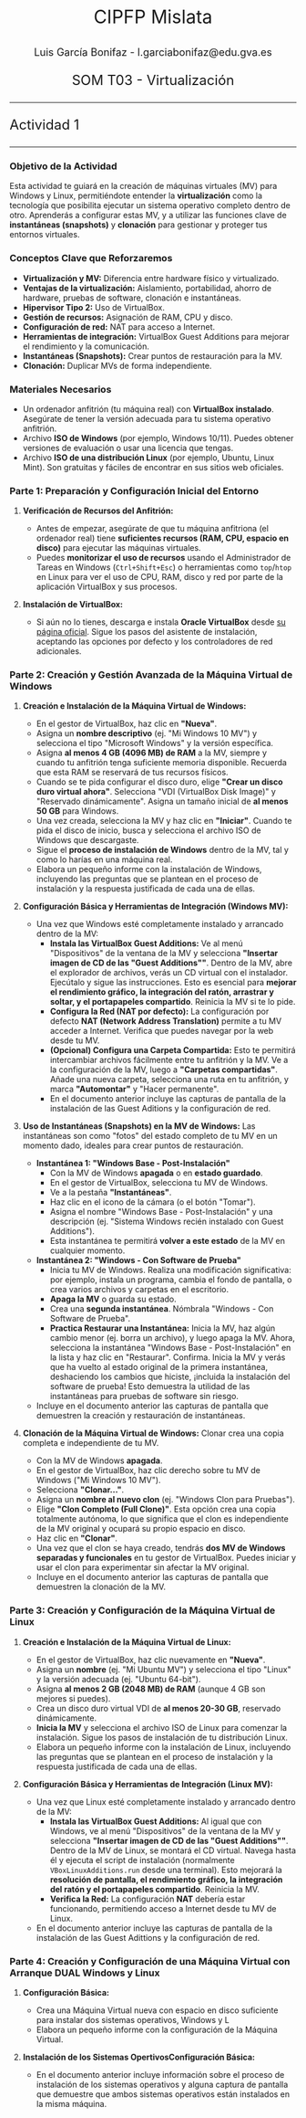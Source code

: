 <p style="text-align: center; font-size: 32px;">CIPFP Mislata</p>

<p style="text-align: center; font-size: 18px;">Luis García Bonifaz - l.garciabonifaz@edu.gva.es</p>
<p style="text-align: center; font-size: 24px;">SOM  T03 - Virtualización</p>

---

<p style="text-align: left; font-size: 24px;">Actividad 1</p>

---


### Objetivo de la Actividad
Esta actividad te guiará en la creación de máquinas virtuales (MV) para Windows y Linux, permitiéndote entender la **virtualización** como la tecnología que posibilita ejecutar un sistema operativo completo dentro de otro. Aprenderás a configurar estas MV, y a utilizar las funciones clave de **instantáneas (snapshots)** y **clonación** para gestionar y proteger tus entornos virtuales.

### Conceptos Clave que Reforzaremos
- **Virtualización y MV:** Diferencia entre hardware físico y virtualizado.
- **Ventajas de la virtualización:** Aislamiento, portabilidad, ahorro de hardware, pruebas de software, clonación e instantáneas.
- **Hipervisor Tipo 2:** Uso de VirtualBox.
- **Gestión de recursos:** Asignación de RAM, CPU y disco.
- **Configuración de red:** NAT para acceso a Internet.
- **Herramientas de integración:** VirtualBox Guest Additions para mejorar el rendimiento y la comunicación.
- **Instantáneas (Snapshots):** Crear puntos de restauración para la MV.
- **Clonación:** Duplicar MVs de forma independiente.

### Materiales Necesarios
- Un ordenador anfitrión (tu máquina real) con **VirtualBox instalado**. Asegúrate de tener la versión adecuada para tu sistema operativo anfitrión.
- Archivo **ISO de Windows** (por ejemplo, Windows 10/11). Puedes obtener versiones de evaluación o usar una licencia que tengas.
- Archivo **ISO de una distribución Linux** (por ejemplo, Ubuntu, Linux Mint). Son gratuitas y fáciles de encontrar en sus sitios web oficiales.


### Parte 1: Preparación y Configuración Inicial del Entorno

1.  **Verificación de Recursos del Anfitrión:**
    - Antes de empezar, asegúrate de que tu máquina anfitriona (el ordenador real) tiene **suficientes recursos (RAM, CPU, espacio en disco)** para ejecutar las máquinas virtuales.
    - Puedes **monitorizar el uso de recursos** usando el Administrador de Tareas en Windows (`Ctrl+Shift+Esc`) o herramientas como `top`/`htop` en Linux para ver el uso de CPU, RAM, disco y red por parte de la aplicación VirtualBox y sus procesos.

2.  **Instalación de VirtualBox:**
    - Si aún no lo tienes, descarga e instala **Oracle VirtualBox** desde [su página oficial](https://www.virtualbox.org/). Sigue los pasos del asistente de instalación, aceptando las opciones por defecto y los controladores de red adicionales.

### Parte 2: Creación y Gestión Avanzada de la Máquina Virtual de Windows

1.  **Creación e Instalación de la Máquina Virtual de Windows:**
    - En el gestor de VirtualBox, haz clic en **"Nueva"**.
    - Asigna un **nombre descriptivo** (ej. "Mi Windows 10 MV") y selecciona el tipo "Microsoft Windows" y la versión específica.
    - Asigna **al menos 4 GB (4096 MB) de RAM** a la MV, siempre y cuando tu anfitrión tenga suficiente memoria disponible. Recuerda que esta RAM se reservará de tus recursos físicos.
    - Cuando se te pida configurar el disco duro, elige **"Crear un disco duro virtual ahora"**. Selecciona "VDI (VirtualBox Disk Image)" y "Reservado dinámicamente". Asigna un tamaño inicial de **al menos 50 GB** para Windows.
    - Una vez creada, selecciona la MV y haz clic en **"Iniciar"**. Cuando te pida el disco de inicio, busca y selecciona el archivo ISO de Windows que descargaste.
    - Sigue el **proceso de instalación de Windows** dentro de la MV, tal y como lo harías en una máquina real.
    - Elabora un pequeño informe con la instalación de Windows, incluyendo las preguntas que se plantean en el proceso de instalación y la respuesta justificada de cada una de ellas.

2.  **Configuración Básica y Herramientas de Integración (Windows MV):**
    - Una vez que Windows esté completamente instalado y arrancado dentro de la MV:
        - **Instala las VirtualBox Guest Additions:** Ve al menú "Dispositivos" de la ventana de la MV y selecciona **"Insertar imagen de CD de las "Guest Additions""**. Dentro de la MV, abre el explorador de archivos, verás un CD virtual con el instalador. Ejecútalo y sigue las instrucciones. Esto es esencial para **mejorar el rendimiento gráfico, la integración del ratón, arrastrar y soltar, y el portapapeles compartido**. Reinicia la MV si te lo pide.
        - **Configura la Red (NAT por defecto):** La configuración por defecto **NAT (Network Address Translation)** permite a tu MV acceder a Internet. Verifica que puedes navegar por la web desde tu MV.
        - **(Opcional) Configura una Carpeta Compartida:** Esto te permitirá intercambiar archivos fácilmente entre tu anfitrión y la MV. Ve a la configuración de la MV, luego a **"Carpetas compartidas"**. Añade una nueva carpeta, selecciona una ruta en tu anfitrión, y marca **"Automontar"** y "Hacer permanente".
        - En el documento anterior incluye las capturas de pantalla de la instalación de las Guest Aditions y la configuración de red.

3.  **Uso de Instantáneas (Snapshots) en la MV de Windows:** Las instantáneas son como "fotos" del estado completo de tu MV en un momento dado, ideales para crear puntos de restauración.
    - **Instantánea 1: "Windows Base - Post-Instalación"**
        - Con la MV de Windows **apagada** o en **estado guardado**.
        - En el gestor de VirtualBox, selecciona tu MV de Windows.
        - Ve a la pestaña **"Instantáneas"**.
        - Haz clic en el icono de la cámara (o el botón "Tomar").
        - Asigna el nombre "Windows Base - Post-Instalación" y una descripción (ej. "Sistema Windows recién instalado con Guest Additions").
        - Esta instantánea te permitirá **volver a este estado** de la MV en cualquier momento.
    - **Instantánea 2: "Windows - Con Software de Prueba"**
        - Inicia tu MV de Windows. Realiza una modificación significativa: por ejemplo, instala un programa, cambia el fondo de pantalla, o crea varios archivos y carpetas en el escritorio.
        - **Apaga la MV** o guarda su estado.
        - Crea una **segunda instantánea**. Nómbrala "Windows - Con Software de Prueba".
        - **Practica Restaurar una Instantánea:** Inicia la MV, haz algún cambio menor (ej. borra un archivo), y luego apaga la MV. Ahora, selecciona la instantánea "Windows Base - Post-Instalación" en la lista y haz clic en "Restaurar". Confirma. Inicia la MV y verás que ha vuelto al estado original de la primera instantánea, deshaciendo los cambios que hiciste, ¡incluida la instalación del software de prueba! Esto demuestra la utilidad de las instantáneas para pruebas de software sin riesgo.
    - Incluye en el documento anterior las capturas de pantalla que demuestren la creación y restauración de instantáneas.

4.  **Clonación de la Máquina Virtual de Windows:** Clonar crea una copia completa e independiente de tu MV.
    - Con la MV de Windows **apagada**.
    - En el gestor de VirtualBox, haz clic derecho sobre tu MV de Windows ("Mi Windows 10 MV").
    - Selecciona **"Clonar..."**.
    - Asigna un **nombre al nuevo clon** (ej. "Windows Clon para Pruebas").
    - Elige **"Clon Completo (Full Clone)"**. Esta opción crea una copia totalmente autónoma, lo que significa que el clon es independiente de la MV original y ocupará su propio espacio en disco.
    - Haz clic en **"Clonar"**.
    - Una vez que el clon se haya creado, tendrás **dos MV de Windows separadas y funcionales** en tu gestor de VirtualBox. Puedes iniciar y usar el clon para experimentar sin afectar la MV original.
    - Incluye en el documento anterior las capturas de pantalla que demuestren la clonación de la MV.

### Parte 3: Creación y Configuración de la Máquina Virtual de Linux

1.  **Creación e Instalación de la Máquina Virtual de Linux:**
    - En el gestor de VirtualBox, haz clic nuevamente en **"Nueva"**.
    - Asigna un **nombre** (ej. "Mi Ubuntu MV") y selecciona el tipo "Linux" y la versión adecuada (ej. "Ubuntu 64-bit").
    - Asigna **al menos 2 GB (2048 MB) de RAM** (aunque 4 GB son mejores si puedes).
    - Crea un disco duro virtual VDI de **al menos 20-30 GB**, reservado dinámicamente.
    - **Inicia la MV** y selecciona el archivo ISO de Linux para comenzar la instalación. Sigue los pasos de instalación de tu distribución Linux.
    - Elabora un pequeño informe con la instalación de Linux, incluyendo las preguntas que se plantean en el proceso de instalación y la respuesta justificada de cada una de ellas.


2.  **Configuración Básica y Herramientas de Integración (Linux MV):**
    - Una vez que Linux esté completamente instalado y arrancado dentro de la MV:
        - **Instala las VirtualBox Guest Additions:** Al igual que con Windows, ve al menú "Dispositivos" de la ventana de la MV y selecciona **"Insertar imagen de CD de las "Guest Additions""**. Dentro de la MV de Linux, se montará el CD virtual. Navega hasta él y ejecuta el script de instalación (normalmente `VBoxLinuxAdditions.run` desde una terminal). Esto mejorará la **resolución de pantalla, el rendimiento gráfico, la integración del ratón y el portapapeles compartido**. Reinicia la MV.
        - **Verifica la Red:** La configuración **NAT** debería estar funcionando, permitiendo acceso a Internet desde tu MV de Linux.
    - En el documento anterior incluye las capturas de pantalla de la instalación de las Guest Adittions y la configuración de red.


### Parte 4: Creación y Configuración de una Máquina Virtual con Arranque DUAL Windows y Linux

1.  **Configuración Básica:**
    - Crea una Máquina Virtual nueva con espacio en disco suficiente para instalar dos sistemas operativos, Windows y L
    - Elabora un pequeño informe con la configuración de la Máquina Virtual.

2.  **Instalación de los Sistemas OpertivosConfiguración Básica:**

    - En el documento anterior incluye información sobre el proceso de instalación de los sistemas operativos y alguna captura de pantalla que demuestre que ambos sistemas operativos están instalados en la misma máquina.